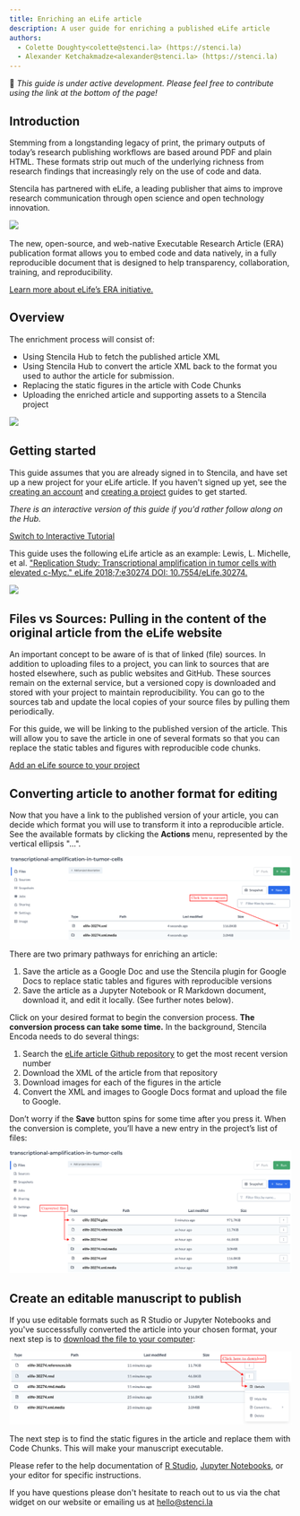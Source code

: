```yaml
---
title: Enriching an eLife article
description: A user guide for enriching a published eLife article
authors:
  - Colette Doughty<colette@stenci.la> (https://stenci.la)
  - Alexander Ketchakmadze<alexander@stenci.la> (https://stenci.la)
---
```


👋 _This guide is under active development. Please feel free to contribute using the link at the bottom of the page!_

## Introduction

Stemming from a longstanding legacy of print, the primary outputs of today’s research publishing workflows are based
around PDF and plain HTML. These formats strip out much of the underlying richness from research findings that
increasingly rely on the use of code and data.

Stencila has partnered with eLife, a leading publisher that aims to improve research communication through open science
and open technology innovation.

![](https://elifesciences.org/assets/patterns/img/patterns/organisms/elife-logo-xs@1x.24c98c55.png)

The new, open-source, and web-native Executable Research Article (ERA) publication format allows you to embed code and
data natively, in a fully reproducible document that is designed to help transparency, collaboration, training, and
reproducibility.

[Learn more about eLife’s ERA initiative.](https://elifesciences.org/)

## Overview

The enrichment process will consist of:

- Using Stencila Hub to fetch the published article XML
- Using Stencila Hub to convert the article XML back to the format you used to author the article for submission.
- Replacing the static figures in the article with Code Chunks
- Uploading the enriched article and supporting assets to a Stencila project

[![](https://i.imgur.com/i9EbbmA.png)](https://i.imgur.com/i9EbbmA.png)

## Getting started

This guide assumes that you are already signed in to Stencila, and have set up a new project for your eLife article. If
you haven't signed up yet, see the [creating an account](../guides/accounts/getting-started) and [creating a project](../guides/projects/create-a-project) guides to get started.

_There is an interactive version of this guide if you'd rather follow along on the Hub._

[Switch to Interactive Tutorial](https://hub.stenci.la/projects/?userflow=fede9de4-9bd4-4521-9c8e-6c15345cc157)

This guide uses the following eLife article as an example: Lewis, L. Michelle, et al. ["Replication Study:
Transcriptional amplification in tumor cells with elevated c-Myc." eLife 2018;7:e30274 DOI:
10.7554/eLife.30274.](https://elifesciences.org/articles/30274)

![](https://i.imgur.com/pqexnWj.png)

## Files vs Sources: Pulling in the content of the original article from the eLife website

An important concept to be aware of is that of linked (file) sources.
In addition to uploading files to a project, you can link to sources that are hosted elsewhere, such as public websites and GitHub.
These sources remain on the external service, but a versioned copy is downloaded and stored with your project to maintain reproducibility.
You can go to the sources tab and update the local copies of your source files by pulling them periodically.

For this guide, we will be linking to the published version of the article. This will allow you to save the article in
one of several formats so that you can replace the static tables and figures with reproducible code chunks.

[Add an eLife source to your project](../guides/sources/elife)

## Converting article to another format for editing

Now that you have a link to the published version of your article, you can decide which format you will use to transform
it into a reproducible article. See the available formats by clicking the **Actions** menu, represented by the vertical ellipsis "...".

![](elife-tutorial-action.png)

There are two primary pathways for enriching an article:

1. Save the article as a Google Doc and use the Stencila plugin for Google Docs to replace static tables and figures with reproducible versions
2. Save the article as a Jupyter Notebook or R Markdown document, download it, and edit it locally. (See further notes below).

Click on your desired format to begin the conversion process.
**The conversion process can take some time.** In the background, Stencila Encoda needs to do several things:

1. Search the [eLife article Github repository](https://github.com/elifesciences/elife-article-xml) to get the most recent version number
2. Download the XML of the article from that repository
3. Download images for each of the figures in the article
4. Convert the XML and images to Google Docs format and upload the file to Google.

Don’t worry if the **Save** button spins for some time after you press it. When the conversion is complete, you’ll have
a new entry in the project’s list of files:

![](elife-tutorial-converted.png)

## Create an editable manuscript to publish

If you use editable formats such as R Studio or Jupyter Notebooks and you've successsfully converted the article into your chosen format, your next step is to [download the file to your computer](../guides/projects/publish-a-project):

![](elife-tutorial-download.png)

The next step is to find the static figures in the article and replace them with Code Chunks. This will make your manuscript executable.

Please refer to the help documentation of [R Studio](https://bookdown.org/yihui/rmarkdown/r-code.html), [Jupyter
Notebooks](https://jupyter-notebook.readthedocs.io/en/stable/notebook.html), or your editor for specific instructions.

If you have questions please don't hesitate to reach out to us via the chat widget on our website or emailing us at hello@stenci.la
